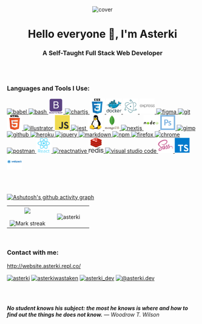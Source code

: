 <div align="center">
  <img
    width="100%"
    height="300px"
    src="https://asterki.is-inside.me/qlU0aaTS.png"
    alt="cover"
  />
</div>

<h1 align="center">Hello everyone 👋, I'm Asterki</h1>
<h3 align="center">A Self-Taught Full Stack Web Developer</h3>

<br />

<br />

<h3 align="left">Languages and Tools I Use:</h3>
<p align="left">
  <a href="https://babeljs.io/" target="_blank" rel="noreferrer">
    <img
      src="https://www.vectorlogo.zone/logos/babeljs/babeljs-icon.svg"
      alt="babel"
      width="40"
      height="40"
    />
  </a>
  <a href="https://www.gnu.org/software/bash/" target="_blank" rel="noreferrer">
    <img
      src="https://www.vectorlogo.zone/logos/gnu_bash/gnu_bash-icon.svg"
      alt="bash"
      width="40"
      height="40"
    />
  </a>
  <a href="https://getbootstrap.com" target="_blank" rel="noreferrer">
    <img
      src="https://raw.githubusercontent.com/devicons/devicon/master/icons/bootstrap/bootstrap-plain-wordmark.svg"
      alt="bootstrap"
      width="40"
      height="40"
    />
  </a>
  <a href="https://www.chartjs.org" target="_blank" rel="noreferrer">
    <img
      src="https://www.chartjs.org/media/logo-title.svg"
      alt="chartjs"
      width="40"
      height="40"
    />
  </a>
  <a href="https://www.w3schools.com/css/" target="_blank" rel="noreferrer">
    <img
      src="https://raw.githubusercontent.com/devicons/devicon/master/icons/css3/css3-original-wordmark.svg"
      alt="css3"
      width="40"
      height="40"
    />
  </a>
  <a href="https://www.docker.com/" target="_blank" rel="noreferrer">
    <img
      src="https://raw.githubusercontent.com/devicons/devicon/master/icons/docker/docker-original-wordmark.svg"
      alt="docker"
      width="40"
      height="40"
    />
  </a>
  <a href="https://www.electronjs.org" target="_blank" rel="noreferrer">
    <img
      src="https://raw.githubusercontent.com/devicons/devicon/master/icons/electron/electron-original.svg"
      alt="electron"
      width="40"
      height="40"
    />
  </a>
  <a href="https://expressjs.com" target="_blank" rel="noreferrer">
    <img
      src="https://raw.githubusercontent.com/devicons/devicon/master/icons/express/express-original-wordmark.svg"
      alt="express"
      width="40"
      height="40"
    />
  </a>
  <a href="https://www.figma.com/" target="_blank" rel="noreferrer">
    <img
      src="https://www.vectorlogo.zone/logos/figma/figma-icon.svg"
      alt="figma"
      width="40"
      height="40"
    />
  </a>
  <a href="https://git-scm.com/" target="_blank" rel="noreferrer">
    <img
      src="https://www.vectorlogo.zone/logos/git-scm/git-scm-icon.svg"
      alt="git"
      width="40"
      height="40"
    />
  </a>
  <a href="https://www.w3.org/html/" target="_blank" rel="noreferrer">
    <img
      src="https://raw.githubusercontent.com/devicons/devicon/master/icons/html5/html5-original-wordmark.svg"
      alt="html5"
      width="40"
      height="40"
    />
  </a>
  <a
    href="https://www.adobe.com/in/products/illustrator.html"
    target="_blank"
    rel="noreferrer"
  >
    <img
      src="https://www.vectorlogo.zone/logos/adobe_illustrator/adobe_illustrator-icon.svg"
      alt="illustrator"
      width="40"
      height="40"
    />
  </a>
  <a
    href="https://developer.mozilla.org/en-US/docs/Web/JavaScript"
    target="_blank"
    rel="noreferrer"
  >
    <img
      src="https://raw.githubusercontent.com/devicons/devicon/master/icons/javascript/javascript-original.svg"
      alt="javascript"
      width="40"
      height="40"
    />
  </a>
  <a href="https://jestjs.io" target="_blank" rel="noreferrer">
    <img
      src="https://www.vectorlogo.zone/logos/jestjsio/jestjsio-icon.svg"
      alt="jest"
      width="40"
      height="40"
    />
  </a>
  <a href="https://www.linux.org/" target="_blank" rel="noreferrer">
    <img
      src="https://raw.githubusercontent.com/devicons/devicon/master/icons/linux/linux-original.svg"
      alt="linux"
      width="40"
      height="40"
    />
  </a>
  <a href="https://www.mongodb.com/" target="_blank" rel="noreferrer">
    <img
      src="https://raw.githubusercontent.com/devicons/devicon/master/icons/mongodb/mongodb-original-wordmark.svg"
      alt="mongodb"
      width="40"
      height="40"
    />
  </a>
  <a href="https://nextjs.org/" target="_blank" rel="noreferrer">
    <img
      src="https://cdn.jsdelivr.net/gh/devicons/devicon/icons/nextjs/nextjs-original.svg"
      alt="nextjs"
      width="40"
      height="40"
    />
  </a>
  <a href="https://nodejs.org" target="_blank" rel="noreferrer">
    <img
      src="https://raw.githubusercontent.com/devicons/devicon/master/icons/nodejs/nodejs-original-wordmark.svg"
      alt="nodejs"
      width="40"
      height="40"
    />
  </a>
  <a href="https://www.photoshop.com/en" target="_blank" rel="noreferrer">
    <img
      src="https://raw.githubusercontent.com/devicons/devicon/master/icons/photoshop/photoshop-line.svg"
      alt="photoshop"
      width="40"
      height="40"
    />
  </a>
  <a href="https://www.gimp.org/" target="_blank" rel="noreferrer">
    <img
      src="https://cdn.jsdelivr.net/gh/devicons/devicon/icons/gimp/gimp-original.svg"
      alt="gimp"
      width="40"
      height="40"
    /> 
  </a> 
  <a href="https://github.com/" target="_blank" rel="noreferrer">
    <img
      src="https://cdn.jsdelivr.net/gh/devicons/devicon/icons/github/github-original.svg"
      alt="github"
      width="40"
      height="40"
    /> 
  </a>
  <a href="https://www.heroku.com/" target="_blank" rel="noreferrer">
    <img
      src="https://cdn.jsdelivr.net/gh/devicons/devicon/icons/heroku/heroku-original.svg"
      alt="heroku"
      width="40"
      height="40"
    /> 
  </a>
  <a href="https://jquery.com/" target="_blank" rel="noreferrer">
    <img
      src="https://cdn.jsdelivr.net/gh/devicons/devicon/icons/jquery/jquery-original.svg"
      alt="jquery"
      width="40"
      height="40"
    /> 
  </a>
  <a href="https://www.markdownguide.org/" target="_blank" rel="noreferrer">
    <img
      src="https://cdn.jsdelivr.net/gh/devicons/devicon/icons/markdown/markdown-original.svg"
      alt="markdown"
      width="40"
      height="40"
    /> 
  </a>
  <a href="https://npmjs.com/" target="_blank" rel="noreferrer">
    <img
      src="https://cdn.jsdelivr.net/gh/devicons/devicon/icons/npm/npm-original-wordmark.svg"
      alt="npm"
      width="40"
      height="40"
    /> 
  </a>
  <a href="https://www.mozilla.org/en-US/firefox" target="_blank" rel="noreferrer">
    <img
      src="https://cdn.jsdelivr.net/gh/devicons/devicon/icons/firefox/firefox-original.svg"
      alt="firefox"
      width="40"
      height="40"
    /> 
  </a>
  <a href="https://www.google.com/chrome/" target="_blank" rel="noreferrer">
    <img
      src="https://cdn.jsdelivr.net/gh/devicons/devicon/icons/chrome/chrome-original.svg"
      alt="chrome"
      width="40"
      height="40"
    /> 
  </a>
  <a href="https://postman.com" target="_blank" rel="noreferrer">
    <img
      src="https://www.vectorlogo.zone/logos/getpostman/getpostman-icon.svg"
      alt="postman"
      width="40"
      height="40"
    />
  </a>
  <a href="https://reactjs.org/" target="_blank" rel="noreferrer">
    <img
      src="https://raw.githubusercontent.com/devicons/devicon/master/icons/react/react-original-wordmark.svg"
      alt="react"
      width="40"
      height="40"
    />
  </a>
  <a href="https://reactnative.dev/" target="_blank" rel="noreferrer">
    <img
      src="https://reactnative.dev/img/header_logo.svg"
      alt="reactnative"
      width="40"
      height="40"
    />
  </a>
  <a href="https://redis.io" target="_blank" rel="noreferrer">
    <img
      src="https://raw.githubusercontent.com/devicons/devicon/master/icons/redis/redis-original-wordmark.svg"
      alt="redis"
      width="40"
      height="40"
    />
  </a>
  <a href="https://code.visualstudio.com" target="_blank" rel="noreferrer">
    <img
      src="https://cdn.jsdelivr.net/gh/devicons/devicon/icons/vscode/vscode-original.svg"
      alt="visual studio code"
      width="40"
      height="40"
    />
  </a>
  <a href="https://sass-lang.com" target="_blank" rel="noreferrer">
    <img
      src="https://raw.githubusercontent.com/devicons/devicon/master/icons/sass/sass-original.svg"
      alt="sass"
      width="40"
      height="40"
    />
  </a>
  <a href="https://www.typescriptlang.org/" target="_blank" rel="noreferrer">
    <img
      src="https://raw.githubusercontent.com/devicons/devicon/master/icons/typescript/typescript-original.svg"
      alt="typescript"
      width="40"
      height="40"
    />
  </a>
  <a href="https://webpack.js.org" target="_blank" rel="noreferrer">
    <img
      src="https://raw.githubusercontent.com/devicons/devicon/d00d0969292a6569d45b06d3f350f463a0107b0d/icons/webpack/webpack-original-wordmark.svg"
      alt="webpack"
      width="40"
      height="40"
    />
  </a>
</p>

<br />
<br />

[![Ashutosh's github activity
graph](https://activity-graph.herokuapp.com/graph?username=Asterki&theme=react-dark)](https://github.com/Asterki/)






<table border="0" align="center">
<tr border="0">
<td width="50%" align="center">
  
  <img  align="center"  src="https://github-readme-stats.vercel.app/api?username=asterki&theme=github_dark&show_icons=true&count_private=true" />
  <br></br>
  <img  title="🔥 Get streak stats for your profile at git.io/streak-stats" alt="Mark streak" src="https://github-readme-streak-stats.herokuapp.com/?user=asterki&theme=tokyonight_duo&hide_border=true" />


  
</td>

<td width="50%" align="center">

  <img
    align="center"
    src="https://github-readme-stats.vercel.app/api/top-langs?username=asterki&theme=github_dark&show_icons=true&locale=en"
    alt="asterki"
  />
  
  </td>
</tr>
</table>
  



<br />

<h3 align="left">Contact with me:</h3>
<a href="http://website.asterki.repl.co/" target="_blank">
    http://website.asterki.repl.co/
  </a>
  
<p align="left">
  
  <a href="https://dev.to/asterki" target="blank"
    ><img
      align="center"
      src="https://raw.githubusercontent.com/rahuldkjain/github-profile-readme-generator/master/src/images/icons/Social/devto.svg"
      alt="asterki"
      height="30"
      width="40"
  /></a>
  <a href="https://twitter.com/asterkiwastaken" target="blank"
    ><img
      align="center"
      src="https://raw.githubusercontent.com/rahuldkjain/github-profile-readme-generator/master/src/images/icons/Social/twitter.svg"
      alt="asterkiwastaken"
      height="30"
      width="40"
  /></a>
  <a href="https://instagram.com/asterki_dev" target="blank"
    ><img
      align="center"
      src="https://raw.githubusercontent.com/rahuldkjain/github-profile-readme-generator/master/src/images/icons/Social/instagram.svg"
      alt="asterki_dev"
      height="30"
      width="40"
  /></a>
  <a href="https://medium.com/@asterki.dev" target="blank"
    ><img
      align="center"
      src="https://raw.githubusercontent.com/rahuldkjain/github-profile-readme-generator/master/src/images/icons/Social/medium.svg"
      alt="@asterki.dev"
      height="30"
      width="40"
  /></a>
</p>

<br /><br />

<i><b>No student knows his subject: the most he knows is where and how to find out the things he does not know.</b></i>
<i>— Woodrow T. Wilson</i>

